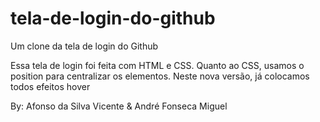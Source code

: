 # tela-de-login-do-github
Um clone da tela de login do Github

Essa tela de login foi feita com HTML e CSS.
Quanto ao CSS, usamos o position para centralizar os elementos.
Neste nova versão, já colocamos todos efeitos hover

By: Afonso da Silva Vicente & André Fonseca Miguel
